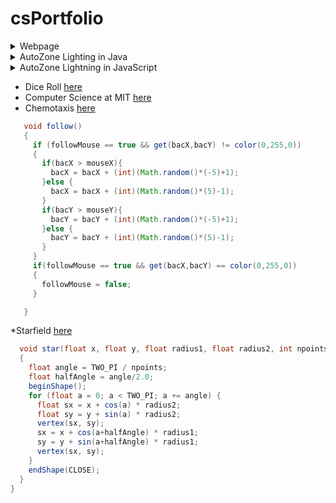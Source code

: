 # csPortfolio

<details>
  <summary>Webpage</summary>
    https://husseins13.github.io/testWeb/dogPage/.
      
A source of pride in the development of this project was being able to explore both HTML and CSS for the first time. I learned how to manipulate both images and texts within these languages. Nothing in the creation of this webpage was particularly difficult, but I did learn how to make an image opaque when the mouse hovers over it. Here is a snippet of that code:

    <div class="w3-container">
        <img src="group.jpg" id="cent" class="w3-opacity w3-hover-opacity-off" alt="Norway" style="width:50%">
        <h3> To kick off the day, students met with Governor Dayton to share their vision for the future of Minnesota. </h3>
        <img src="dayton.jpg" id="cent" class="w3-opacity w3-hover-opacity-off" alt="Norway" style="width:50%">
    </div>
    
  </details>
      <details>
  <summary> AutoZone Lighting in Java </summary>
  https://husseins13.github.io/lightning2/
  
A source of pride in the development of this project was being able to revisit the mousePressed() method and utilize a lot of randomly generated variables. I created the random lightning strikes by creating a while loop that randomly generated ints for the x and y variables. A challenge that I encountered, but later figured out, was how to randomly generate a background color each time the mouse was pressed. Here is the sample of my code that randomly generated ints:
  
  ```Java
void draw() {
    background(255);
    while (endX < 300) {
        endX = startX + (int)(Math.random() * 19) - 9;
        endY = startY + (int)((Math.random() * 10));
        line(startX, startY, endX, endY);
        startX = endX;
        startY = endY;
    }
    while (end2X < 300) {
        end2X = start2X + (int)(Math.random() * 19) - 9;
        end2Y = start2Y + (int)((Math.random() * 10));
        line(start2X, start2Y, end2X, end2Y);
        start2X = end2X;
        start2Y = end2Y;
    }
}

```
  </details>
<details>
  <summary>AutoZone Lightning in JavaScript</summary>
  https://husseins13.github.io/lightning2/jsacs_lightning/
  
A source of pride in the development of this code, was being able to explore JavaScript for the first time. I learned about some of the similarities and differences between Java and JavaScript. I was able to rewrite parts of my code so that it would have the same functionality as the Java version. Through exploration, I learned how to create a random background color that is constantly changing, butI struggled to make the colors change with the mousePressed() method.
  </details>


* Dice Roll [here](https://husseins13.github.io/dice3/)
* Computer Science at MIT [here](https://docs.google.com/presentation/d/e/2PACX-1vSr-_JrrET3n5xBaLSEZix7rZ2E2e36VktTxQe9m339OE6w0e5tl992_AbKmIOQKuY9DkCQBhBwAzbo/pub?start=true&loop=true&delayms=10000)
* Chemotaxis [here](https://husseins13.github.io/chemotaxis4/)

```Java
   void follow()
   {
     if (followMouse == true && get(bacX,bacY) != color(0,255,0))
     {
       if(bacX > mouseX){
         bacX = bacX + (int)(Math.random()*(-5)+1);
       }else {
         bacX = bacX + (int)(Math.random()*(5)-1);
       }
       if(bacY > mouseY){
         bacY = bacY + (int)(Math.random()*(-5)+1);
       }else {
         bacY = bacY + (int)(Math.random()*(5)-1);
       }  
     }
     if(followMouse == true && get(bacX,bacY) == color(0,255,0))
     {
       followMouse = false;
     }

   }
   ```
*Starfield [here](https://husseins13.github.io/starfield5/)

```Java
  void star(float x, float y, float radius1, float radius2, int npoints)
  {
    float angle = TWO_PI / npoints;
    float halfAngle = angle/2.0;
    beginShape();
    for (float a = 0; a < TWO_PI; a += angle) {
      float sx = x + cos(a) * radius2;
      float sy = y + sin(a) * radius2;
      vertex(sx, sy);
      sx = x + cos(a+halfAngle) * radius1;
      sy = y + sin(a+halfAngle) * radius1;
      vertex(sx, sy);
    }
    endShape(CLOSE);
  }
}
```
